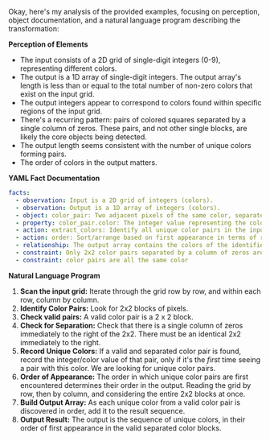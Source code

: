 Okay, here's my analysis of the provided examples, focusing on perception, object documentation, and a natural language program describing the transformation:

**Perception of Elements**

*   The input consists of a 2D grid of single-digit integers (0-9), representing different colors.
*   The output is a 1D array of single-digit integers. The output array's length is less than or equal to the total number of non-zero colors that exist on the input grid.
*   The output integers appear to correspond to colors found within specific regions of the input grid.
*   There's a recurring pattern: pairs of colored squares separated by a single column of zeros. These pairs, and not other single blocks, are likely the core objects being detected.
*   The output length seems consistent with the number of unique colors forming pairs.
*   The order of colors in the output matters.

**YAML Fact Documentation**


```yaml
facts:
  - observation: Input is a 2D grid of integers (colors).
  - observation: Output is a 1D array of integers (colors).
  - object: color_pair: Two adjacent pixels of the same color, separated by a single zero-filled column from another identical pair.
  - property: color_pair.color: The integer value representing the color of the pair.
  - action: extract_colors: Identify all unique color pairs in the input grid.
  - action: order: Sort/arrange based on first appearance in terms of rows and columns, considering the 2x2 blocks
  - relationship: The output array contains the colors of the identified color pairs, ordered as per the 'order' action.
  - constraint: Only 2x2 color pairs separated by a column of zeros are considered.
  - constraint: color pairs are all the same color
```


**Natural Language Program**

1.  **Scan the input grid:** Iterate through the grid row by row, and within each row, column by column.
2.  **Identify Color Pairs:** Look for 2x2 blocks of pixels.
3.  **Check valid pairs:** A valid color pair is a 2 x 2 block.
4.  **Check for Separation:** Check that there is a single column of zeros immediately to the right of the 2x2. There must be an identical 2x2 immediately to the right.
5.  **Record Unique Colors:** If a valid and separated color pair is found, record the integer/color value of that pair, only if it's the *first* time seeing a pair with this color. We are looking for unique color pairs.
6.  **Order of Appearance:** The order in which unique color pairs are first encountered determines their order in the output. Reading the grid by row, then by column, and considering the entire 2x2 blocks at once.
7. **Build Output Array:** As each unique color from a valid color pair is discovered in order, add it to the result sequence.
8. **Output Result:** The output is the sequence of unique colors, in their order of first appearance in the valid separated color blocks.

